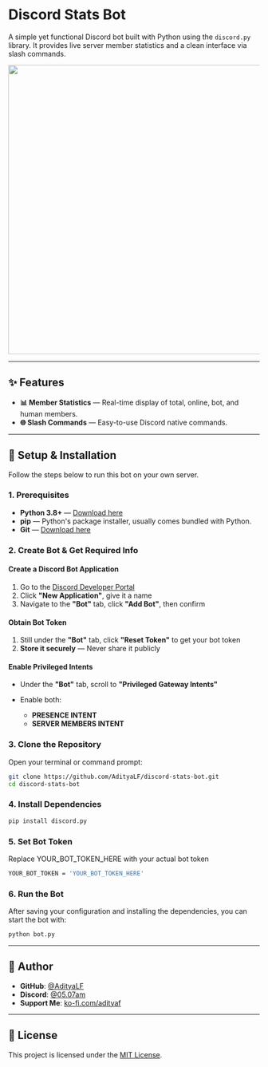 # Discord Stats Bot

A simple yet functional Discord bot built with Python using the `discord.py` library. It provides live server member statistics and a clean interface via slash commands.

<img src="https://i.postimg.cc/0NZSybs6/image.png" width="580" />

---

## ✨ Features

* **📊 Member Statistics** — Real-time display of total, online, bot, and human members.
* **🌐 Slash Commands** — Easy-to-use Discord native commands.

---

## 🚀 Setup & Installation

Follow the steps below to run this bot on your own server.

### 1. Prerequisites

* **Python 3.8+** — [Download here](https://www.python.org/downloads/)
* **pip** — Python's package installer, usually comes bundled with Python.
* **Git** — [Download here](https://git-scm.com/downloads)

### 2. Create Bot & Get Required Info

#### Create a Discord Bot Application

1. Go to the [Discord Developer Portal](https://discord.com/developers/applications)
2. Click **"New Application"**, give it a name
3. Navigate to the **"Bot"** tab, click **"Add Bot"**, then confirm

#### Obtain Bot Token

1. Still under the **"Bot"** tab, click **"Reset Token"** to get your bot token
2. **Store it securely** — Never share it publicly

#### Enable Privileged Intents

* Under the **"Bot"** tab, scroll to **"Privileged Gateway Intents"**
* Enable both:

  * **PRESENCE INTENT**
  * **SERVER MEMBERS INTENT**

### 3. Clone the Repository

Open your terminal or command prompt:

```bash
git clone https://github.com/AdityaLF/discord-stats-bot.git
cd discord-stats-bot
```

### 4. Install Dependencies 

```bash
pip install discord.py
```

### 5. Set Bot Token

Replace YOUR_BOT_TOKEN_HERE with your actual bot token
```bash
YOUR_BOT_TOKEN = 'YOUR_BOT_TOKEN_HERE'
```

### 6. Run the Bot

After saving your configuration and installing the dependencies, you can start the bot with:

```bash
python bot.py
```

---

## 👤 Author

* **GitHub**: [@AdityaLF](https://github.com/AdityaLF)
* **Discord**: [@05.07am](https://discordapp.com/users/786163564205047839)
* **Support Me**: [ko-fi.com/adityaf](https://ko-fi.com/adityaf)

---

## 📄 License

This project is licensed under the [MIT License](LICENSE).
